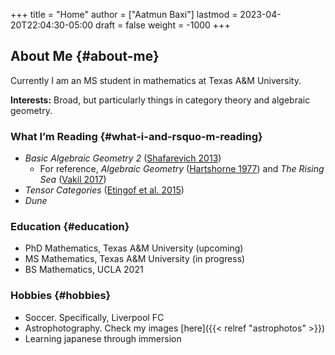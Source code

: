 +++
title = "Home"
author = ["Aatmun Baxi"]
lastmod = 2023-04-20T22:04:30-05:00
draft = false
weight = -1000
+++

## About Me {#about-me}

Currently I am an MS student in mathematics at Texas A&amp;M University.

**Interests:** Broad, but particularly things in category theory and algebraic geometry.


### What I&rsquo;m Reading {#what-i-and-rsquo-m-reading}

-   _Basic Algebraic Geometry 2_ (<a href="#citeproc_bib_item_3">Shafarevich 2013</a>)
    -   For reference, _Algebraic Geometry_ (<a href="#citeproc_bib_item_2">Hartshorne 1977</a>) and _The Rising Sea_ (<a href="#citeproc_bib_item_4">Vakil 2017</a>)
-   _Tensor Categories_ (<a href="#citeproc_bib_item_1">Etingof et al. 2015</a>)
-   _Dune_


### Education {#education}

-   PhD Mathematics, Texas A&amp;M University (upcoming)
-   MS Mathematics, Texas A&amp;M University (in progress)
-   BS Mathematics, UCLA 2021


### Hobbies {#hobbies}

-   Soccer. Specifically, Liverpool FC
-   Astrophotography. Check my images [here]({{< relref "astrophotos" >}})
-   Learning japanese through immersion
